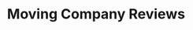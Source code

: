 ---
title: "Moving Company Reviews"
description: "A site that provides verified user reviews for moving companies."
layout: "project"
accent_color: "99b942"
categories: "ui graphics"
items:
- image: "mcr-hero.png"
  caption: ''
- image: "mcr-search-results-oldVsNew.png"
  caption: 'Redesigns of the navigation bar and search results page. This redesign aimed to remedy our unresponsive and cluttered pages. Once the design phase was done, I jumped into our Ruby on Rails application, ripped out the old HTML and CSS and completely recoded each piece. <br><br>Top: Old design. Bottom: New design.'
- image: "mcr-search-results-oldVsNew-mobile.png"
  caption: 'Mobile version of the old vs new navigation bar and search results page. The old version was not mobile-friendly and overly cluttered with information that was not necessary for the user to view. With the redesign, some information was eliminated to accommodate a more aesthetically pleasing search result card.<br><br>Left: Old design. Right: New design.'
- image: "mcr-email-screenshot.png"
  caption: "When I joined the team, our emails were a little out of date. We decided that better looking emails could help legitimize our company in the eyes of customers. After a lengthy design process, we finally had nicer, cleaner looking emails that were more in line with our brand. Next, I had to code the email as a reusable email template. Honestly, coding email HTML is one of the most frustrating things due to the fact that it's like coding HTML 30 years ago."
- image: "mcr-emails.png"
  caption: "Here is a display of all the email header images I illustrated."
- image: "mcr-style-guide.png"
  caption: "At MovingCompanyReviews, I was both the front-end developer and the graphic designer. Those two disciplines overlap each other frequently. I noticed that our styling in the code was inconsistent with our design guide...which didn't exist! A few weeks later, I designed and coded an entirely new branding guide. Unfortunately, we did not have time to implement it before the company was sold and priorities shifted. Despite that let down, it was a great learning experience."
- image: "mcr-homepage-oldVsNew.png"
  caption: "My very last project was to A/B test a new homepage using the newly created style guide. The new design showed a higher conversion rate which supported the idea that a clean UI will in fact intice users to use our site."
---